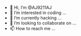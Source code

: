 - 👋 Hi, I’m @AJ9211AJ
- 👀 I’m interested in coding ...
- 🌱 I’m currently hacking ...
- 💞️ I’m looking to collaborate on ...
- 📫 How to reach me ...

<!---
AJ9211AJ/AJ9211AJ is a ✨ special ✨ repository because its `README.md` (this file) appears on your GitHub profile.
You can click the Preview link to take a look at your changes.
--->
